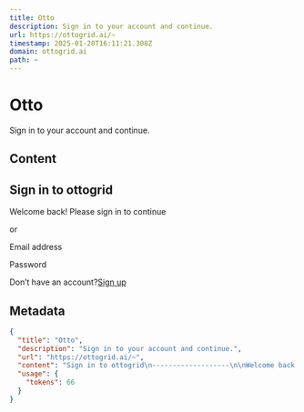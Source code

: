 ```yaml
---
title: Otto
description: Sign in to your account and continue.
url: https://ottogrid.ai/~
timestamp: 2025-01-20T16:11:21.308Z
domain: ottogrid.ai
path: ~
---
```


# Otto


Sign in to your account and continue.


## Content

Sign in to ottogrid
-------------------

Welcome back! Please sign in to continue

or

Email address

Password

Don’t have an account?[Sign up](https://ottogrid.ai/signup#/?redirect_url=https%3A%2F%2Fottogrid.ai%2F%7E)

## Metadata

```json
{
  "title": "Otto",
  "description": "Sign in to your account and continue.",
  "url": "https://ottogrid.ai/~",
  "content": "Sign in to ottogrid\n-------------------\n\nWelcome back! Please sign in to continue\n\nor\n\nEmail address\n\nPassword\n\nDon’t have an account?[Sign up](https://ottogrid.ai/signup#/?redirect_url=https%3A%2F%2Fottogrid.ai%2F%7E)",
  "usage": {
    "tokens": 66
  }
}
```
